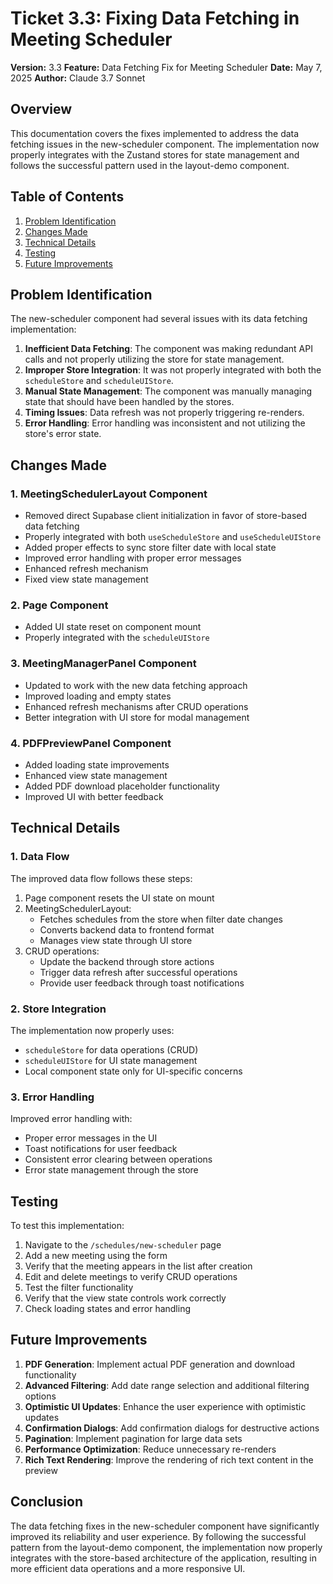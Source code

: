 # Ticket 3.3: Fixing Data Fetching in Meeting Scheduler

**Version:** 3.3
**Feature:** Data Fetching Fix for Meeting Scheduler
**Date:** May 7, 2025
**Author:** Claude 3.7 Sonnet

## Overview

This documentation covers the fixes implemented to address the data fetching issues in the new-scheduler component. The implementation now properly integrates with the Zustand stores for state management and follows the successful pattern used in the layout-demo component.

## Table of Contents
1. [Problem Identification](#problem-identification)
2. [Changes Made](#changes-made)
3. [Technical Details](#technical-details)
4. [Testing](#testing)
5. [Future Improvements](#future-improvements)

## Problem Identification

The new-scheduler component had several issues with its data fetching implementation:

1. **Inefficient Data Fetching**: The component was making redundant API calls and not properly utilizing the store for state management.
2. **Improper Store Integration**: It was not properly integrated with both the `scheduleStore` and `scheduleUIStore`.
3. **Manual State Management**: The component was manually managing state that should have been handled by the stores.
4. **Timing Issues**: Data refresh was not properly triggering re-renders.
5. **Error Handling**: Error handling was inconsistent and not utilizing the store's error state.

## Changes Made

### 1. MeetingSchedulerLayout Component

- Removed direct Supabase client initialization in favor of store-based data fetching
- Properly integrated with both `useScheduleStore` and `useScheduleUIStore`
- Added proper effects to sync store filter date with local state
- Improved error handling with proper error messages
- Enhanced refresh mechanism
- Fixed view state management

### 2. Page Component

- Added UI state reset on component mount
- Properly integrated with the `scheduleUIStore`

### 3. MeetingManagerPanel Component

- Updated to work with the new data fetching approach
- Improved loading and empty states
- Enhanced refresh mechanisms after CRUD operations
- Better integration with UI store for modal management

### 4. PDFPreviewPanel Component

- Added loading state improvements
- Enhanced view state management
- Added PDF download placeholder functionality
- Improved UI with better feedback

## Technical Details

### 1. Data Flow

The improved data flow follows these steps:

1. Page component resets the UI state on mount
2. MeetingSchedulerLayout:
   - Fetches schedules from the store when filter date changes
   - Converts backend data to frontend format
   - Manages view state through UI store
3. CRUD operations:
   - Update the backend through store actions
   - Trigger data refresh after successful operations
   - Provide user feedback through toast notifications

### 2. Store Integration

The implementation now properly uses:

- `scheduleStore` for data operations (CRUD)
- `scheduleUIStore` for UI state management
- Local component state only for UI-specific concerns

### 3. Error Handling

Improved error handling with:

- Proper error messages in the UI
- Toast notifications for user feedback
- Consistent error clearing between operations
- Error state management through the store

## Testing

To test this implementation:

1. Navigate to the `/schedules/new-scheduler` page
2. Add a new meeting using the form
3. Verify that the meeting appears in the list after creation
4. Edit and delete meetings to verify CRUD operations
5. Test the filter functionality
6. Verify that the view state controls work correctly
7. Check loading states and error handling

## Future Improvements

1. **PDF Generation**: Implement actual PDF generation and download functionality
2. **Advanced Filtering**: Add date range selection and additional filtering options
3. **Optimistic UI Updates**: Enhance the user experience with optimistic updates
4. **Confirmation Dialogs**: Add confirmation dialogs for destructive actions
5. **Pagination**: Implement pagination for large data sets
6. **Performance Optimization**: Reduce unnecessary re-renders
7. **Rich Text Rendering**: Improve the rendering of rich text content in the preview

## Conclusion

The data fetching fixes in the new-scheduler component have significantly improved its reliability and user experience. By following the successful pattern from the layout-demo component, the implementation now properly integrates with the store-based architecture of the application, resulting in more efficient data operations and a more responsive UI.